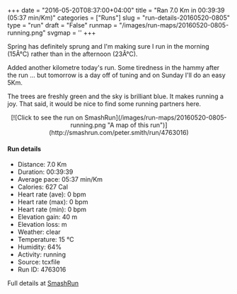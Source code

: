 +++
date = "2016-05-20T08:37:00+04:00"
title = "Ran 7.0 Km in 00:39:39 (05:37 min/Km)"
categories = ["Runs"]
slug = "run-details-20160520-0805"
type = "run"
draft = "False"
runmap = "/images/run-maps/20160520-0805-running.png"
svgmap = '<polyline points="18 72, 18 72, 20 70, 25 65, 37 59, 43 57, 49 55, 57 54, 68 53, 76 52, 89 54, 95 53, 98 53, 100 51, 40 25, 32 33, 27 40, 19 48, 0 70, 1 71, 4 73, 8 73, 14 76, 16 75">'
+++

Spring has definitely sprung and I'm making sure I run in the morning (15Â°C) rather than in the afternoon (23Â°C). 

Added another kilometre today's run. Some tiredness in the hammy after the run ... but tomorrow is a day off of tuning and on Sunday I'll do an easy 5Km. 

The trees are freshly green and the sky is brilliant blue. It makes running a joy.  That said, it would be nice to find some running partners here. 

<!--more-->

<center>
[![Click to see the run on SmashRun](/images/run-maps/20160520-0805-running.png "A map of this run")](http://smashrun.com/peter.smith/run/4763016)
</center>

#### Run details

* Distance: 7.0 Km
* Duration: 00:39:39
* Average pace: 05:37 min/Km
* Calories: 627 Cal
* Heart rate (ave): 0 bpm
* Heart rate (max): 0 bpm
* Heart rate (min): 0 bpm
* Elevation gain: 40 m
* Elevation loss:  m
* Weather: clear
* Temperature: 15 &deg;C
* Humidity: 64%
* Activity: running
* Source: tcxfile
* Run ID: 4763016

Full details at [SmashRun](http://smashrun.com/peter.smith/run/4763016)